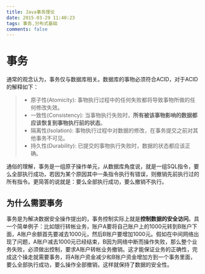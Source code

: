 ```yaml
---
title: Java事务理论
date: 2015-03-29 11:40:23
tags: 事务,分布式基础
comments: false
---
```

# 事务
通常的观念认为，事务仅与数据库相关。数据库的事物必须符合ACID，对于ACID的解释如下：
> + 原子性(Atomicity): 事物执行过程中的任何失败都将导致事物所做的任何修改失效。
> + 一致性(Consistency): 当事物执行失败时，**所有被该事物影响的数据都应该恢复到事物执行前的状态**。
> + 隔离性(Isolation): 事物执行过程中对数据的修改，在事务提交之前对其他事务不可见。
> + 持久性(Durability): 已提交的事物执行失败时，数据的状态都应该正确。

通俗的理解，事务是一组原子操作单元，从数据库角度说，就是一组SQL指令，要么全部执行成功，若因为某个原因其中一条指令执行有错误，则撤销先前执行过的所有指令。更简答的说就是：要么全部执行成功，要么撤销不执行。

## 为什么需要事务
事务是为解决数据安全操作提出的，事务控制实际上就是**控制数据的安全访问**。具一个简单例子：比如银行转帐业务，账户A要将自己账户上的1000元转到B账户下面，A账户余额首先要减去1000元，然后B账户要增加1000元。假如在中间网络出现了问题，A账户减去1000元已经结束，B因为网络中断而操作失败，那么整个业务失败，必须做出控制，要求A账户转帐业务撤销。这才能保证业务的正确性，完成这个操走就需要事务，将A账户资金减少和B账户资金增加方到一个事务里面，要么全部执行成功，要么操作全部撤销，这样就保持了数据的安全性。
<!--more-->